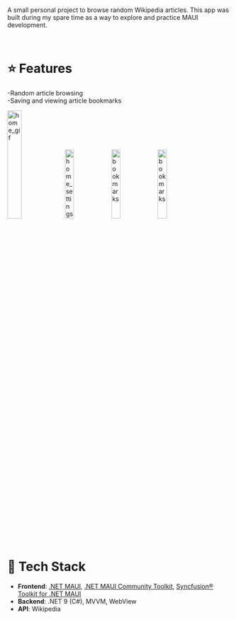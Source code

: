 </br>

A small personal project to browse random Wikipedia articles.
This app was built during my spare time as a way to explore and practice MAUI development.

</br>

# :star: Features

-Random article browsing
</br>
-Saving and viewing article bookmarks

<img width="25%" alt="home_gif" src="https://github.com/user-attachments/assets/747b5167-87f9-4a48-bf49-dafa8d2044b5" />
<img width="20%" alt="home_settings" src="https://github.com/user-attachments/assets/d32dc169-ac6d-46c2-bb26-59b3f2908dec" />
<img width="20%" alt="bookmarks" src="https://github.com/user-attachments/assets/fd716c7f-aac1-41d7-a36a-bb7c7e59ac0f" />
<img width="20%" alt="bookmarks" src="https://github.com/user-attachments/assets/c800c455-3efb-4dfd-9ab0-3adc392e1402" />
</br>

# :rocket: Tech Stack

- **Frontend**: [.NET MAUI](https://github.com/dotnet/maui), [.NET MAUI Community Toolkit](https://github.com/CommunityToolkit/Maui), [Syncfusion® Toolkit for .NET MAUI](https://github.com/syncfusion/maui-toolkit)
- **Backend**: .NET 9 (C#), MVVM, WebView
- **API**: Wikipedia
